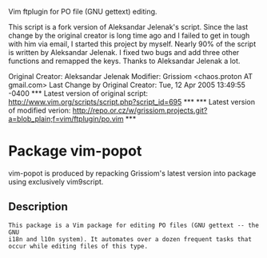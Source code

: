 Vim ftplugin for PO file (GNU gettext) editing.

This script is a fork version of Aleksandar Jelenak's script. Since the
last change by the original creator is long time ago and I failed to get in
tough with him via email, I started this project by myself. Nearly 90% of
the script is written by Aleksandar Jelenak. I fixed two bugs and add three
other functions and remapped the keys. Thanks to Aleksandar Jelenak a lot.

Original Creator:	Aleksandar Jelenak <ajelenak AT yahoo.com>
Modifier: Grissiom <chaos.proton AT gmail.com>
Last Change by Original Creator:	Tue, 12 Apr 2005 13:49:55 -0400
*** Latest version of original script: http://www.vim.org/scripts/script.php?script_id=695 ***
*** Latest version of modified verion:
http://repo.or.cz/w/grissiom.projects.git?a=blob_plain;f=vim/ftplugin/po.vim ***

# Package vim-popot

vim-popot is produced by repacking Grissiom's latest version into package using exclusively vim9script.

## Description
    This package is a Vim package for editing PO files (GNU gettext -- the GNU
    i18n and l10n system). It automates over a dozen frequent tasks that
    occur while editing files of this type.

